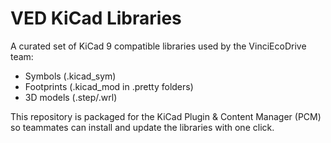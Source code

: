 # VED KiCad Libraries

A curated set of KiCad 9 compatible libraries used by the VinciEcoDrive team:

- Symbols (.kicad_sym)
- Footprints (.kicad_mod in .pretty folders)
- 3D models (.step/.wrl)

This repository is packaged for the KiCad Plugin & Content Manager (PCM) so teammates can install and update the libraries with one click.